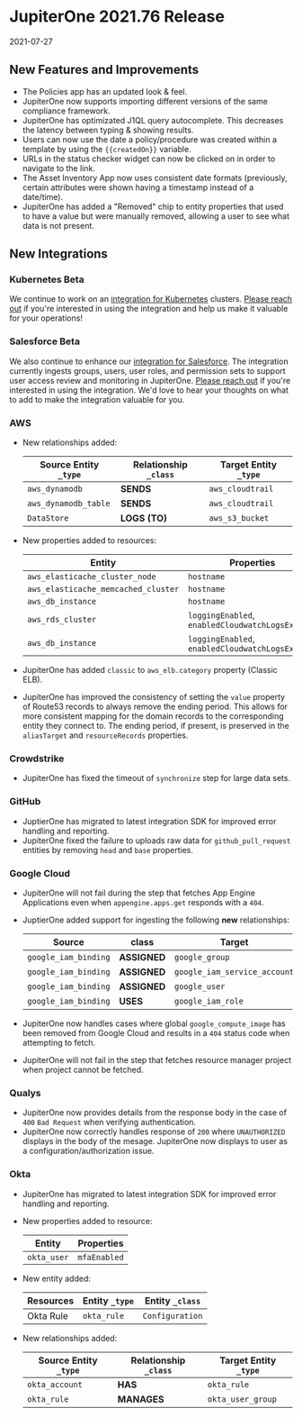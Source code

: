 # JupiterOne 2021.76 Release

2021-07-27

## New Features and Improvements

- The Policies app has an updated look & feel.
- JupiterOne now supports importing different versions of the same compliance framework.
- JupiterOne has optimizated J1QL query autocomplete. This decreases the latency between typing & showing results.
- Users can now use the date a policy/procedure was created within a template by using the `{{createdOn}}` variable.
- URLs in the status checker widget can now be clicked on in order to navigate to the link.
- The Asset Inventory App now uses consistent date formats (previously, certain attributes were shown having a timestamp instead of a date/time).
- JupiterOne has added a "Removed" chip to entity properties that used to have a value but were manually removed, allowing a user to see what data is not present.

## New Integrations

### Kubernetes Beta

We continue to work on an [integration for Kubernetes](https://github.com/JupiterOne/graph-kubernetes/blob/master/docs/jupiterone.md) clusters. 
[Please reach out](beta-request-form) if you're interested in using the integration and help us make it valuable for your operations!

### Salesforce Beta

We also continue to enhance our [integration for Salesforce](../docs/integrations/salesforce/index.md). 
The integration currently ingests groups, users, user roles, and permission sets to support user access review and monitoring in JupiterOne. 
[Please reach out](beta-request-form) if you're interested in using the integration. We'd love to hear your thoughts on what to add to make the integration valuable for you.

### AWS

- New relationships added:

  | Source Entity `_type` | Relationship `_class` | Target Entity `_type` |
  | --------------------- | --------------------- | --------------------- |
  | `aws_dynamodb`        | **SENDS**             | `aws_cloudtrail`      |
  | `aws_dynamodb_table`  | **SENDS**             | `aws_cloudtrail`      |
  | `DataStore`           | **LOGS (TO)**         | `aws_s3_bucket`       |
  
- New properties added to resources:

  | Entity                              | Properties                                       |
  | ----------------------------------- | ------------------------------------------------ |
  | `aws_elasticache_cluster_node`      | `hostname`                                       |
  | `aws_elasticache_memcached_cluster` | `hostname`                                       |
  | `aws_db_instance`                   | `hostname`                                       |
  | `aws_rds_cluster`                   | `loggingEnabled`, `enabledCloudwatchLogsExports` |
  | `aws_db_instance`                   | `loggingEnabled`, `enabledCloudwatchLogsExports` |
  
- JupiterOne has added `classic` to `aws_elb.category` property (Classic ELB).

- JupiterOne has improved the consistency of setting the `value` property of Route53 records to
  always remove the ending period. This allows for more consistent mapping for
  the domain records to the corresponding entity they connect to. The ending
  period, if present, is preserved in the `aliasTarget` and `resourceRecords`
  properties.

### Crowdstrike

- JupiterOne has fixed the timeout of `synchronize` step for large data sets.

### GitHub

- JuptierOne has migrated to latest integration SDK for improved error handling and reporting.
- JupiterOne fixed the failure to uploads raw data for `github_pull_request` entities by removing `head` and `base` properties.

### Google Cloud

- JupiterOne will not fail during the step that fetches App Engine Applications even when
  `appengine.apps.get` responds with a `404`.
 
- JuptierOne added support for ingesting the following **new** relationships:

  | Source               | class        | Target                       |
  | -------------------- | ------------ | ---------------------------- |
  | `google_iam_binding` | **ASSIGNED** | `google_group`               |
  | `google_iam_binding` | **ASSIGNED** | `google_iam_service_account` |
  | `google_iam_binding` | **ASSIGNED** | `google_user`                |
  | `google_iam_binding` | **USES**     | `google_iam_role`            |
  
- JupiterOne now handles cases where global `google_compute_image` has been removed from Google
  Cloud and results in a `404` status code when attempting to fetch.
  
- JupiterOne will not fail in the step that fetches resource manager project when project cannot
  be fetched.
  
### Qualys

- JupiterOne now provides details from the response body in the case of `400` `Bad Request` when verifying authentication.
- JupiterOne now correctly handles response of `200` where `UNAUTHORIZED` displays in the body of the mesage. JupiterOne now displays to user as a configuration/authorization issue.

### Okta

- JupiterOne has migrated to latest integration SDK for improved error handling and reporting.
- New properties added to resource:

  | Entity      | Properties   |
  | ----------- | ------------ |
  | `okta_user` | `mfaEnabled` |

- New entity added:

  | Resources | Entity `_type` | Entity `_class` |
  | --------- | -------------- | --------------- |
  | Okta Rule | `okta_rule`    | `Configuration` |
  
- New relationships added:

  | Source Entity `_type` | Relationship `_class` | Target Entity `_type` |
  | --------------------- | --------------------- | --------------------- |
  | `okta_account`        | **HAS**               | `okta_rule`           |
  | `okta_rule`           | **MANAGES**           | `okta_user_group`     |

[beta-request-form]: https://forms.gle/HoPsNdtMPwdzVA367
